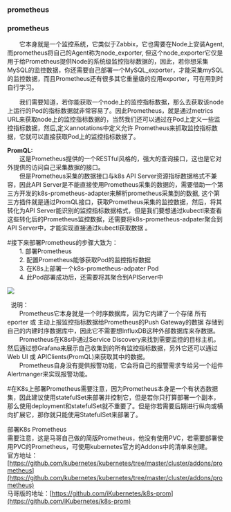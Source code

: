 ### prometheus



### prometheus

　　它本身就是一个监控系统，它类似于Zabbix，它也需要在Node上安装Agent,而prometheus将自己的Agent称为node\_exporter, 但这个node\_exporter它仅是用于给Prometheus提供Node的系统级监控指标数据的，因此，若你想采集MySQL的监控数据，你还需要自己部署一个MySQL\_exporter，才能采集mySQL的监控数据，而且Prometheus还有很多其它重量级的应用exporter，可在用到时自行学习。  
  
　　我们需要知道，若你能获取一个node上的监控指标数据，那么去获取该node上运行的Pod的指标数据就非常容易了。因此Prometheus，就是通过metrics URL来获取node上的监控指标数据的，当然我们还可以通过在Pod上定义一些监控指标数据，然后,定义annotations中定义允许 Prometheus来抓取监控指标数据，它就可以直接获取Pod上的监控指标数据了。  
  
**PromQL:**  
　　这是Prometheus提供的一个RESTful风格的，强大的查询接口，这也是它对外提供的访问自己采集数据的接口。  
　　但是Prometheus采集的数据接口与k8s API Server资源指标数据格式不兼容，因此API Server是不能直接使用Prometheus采集的数据的，需要借助一个第三方开发的k8s-prometheus-adapter来解析prometheus采集到的数据, 这个第三方插件就是通过PromQL接口，获取Prometheus采集的监控数据，然后，将其转化为API Server能识别的监控指标数据格式，但是我们要想通过kubectl来查看这些转化后的Prometheus监控数据，还需要将k8s-prometheus-adpater聚合到API Server中，才能实现直接通过kubectl获取数据 。  
  
\#接下来部署Prometheus的步骤大致为：  
　　1. 部署Prometheus  
　　2. 配置Prometheus能够获取Pod的监控指标数据  
　　3. 在K8s上部署一个k8s-prometheus-adpater Pod  
　　4. 此Pod部署成功后，还需要将其聚合到APIServer中

![](https://img2018.cnblogs.com/blog/922925/201908/922925-20190802202838002-1426529093.png)

  说明：  
　　Prometheus它本身就是一个时序数据库，因为它内建了一个存储 所有eporter 或 主动上报监控指标数据给Prometheus的Push Gateway的数据 存储到自己的内建时序数据库中，因此它不需要想InfluxDB这种外部数据库来存数据。  
　　Prometheus在K8s中通过Service Discovery来找到需要监控的目标主机，然后通过想Grafana来展示自己收集到的所有监控指标数据，另外它还可以通过Web UI 或 APIClients\(PromQL\)来获取其中的数据。  
　　Prometheus自身没有提供报警功能，它会将自己的报警需求专给另一个组件Alertmanger来实现报警功能。  
  
\#在K8s上部署Prometheus需要注意，因为Prometheus本身是一个有状态数据集，因此建议使用statefulSet来部署并控制它，但是若你只打算部署一个副本，那么使用deployment和statefulSet就不重要了。但是你若需要后期进行纵向或横向扩展它，那你就只能使用StatefulSet来部署了。  


部署K8s Prometheus  
需要注意，这是马哥自己做的简版Prometheus，他没有使用PVC，若需要部署使用PVC的Prometheus，可使用kubernetes官方的Addons中的清单来创建。  
官方地址：[https://github.com/kubernetes/kubernetes/tree/master/cluster/addons/prometheus](https://github.com/kubernetes/kubernetes/tree/master/cluster/addons/prometheus)  
马哥版的地址：[https://github.com/iKubernetes/k8s-prom](https://github.com/iKubernetes/k8s-prom)

